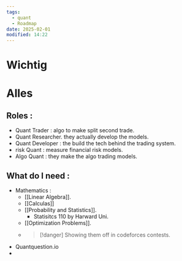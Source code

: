 ```yaml
---
tags:
  - quant
  - Roadmap
date: 2025-02-01
modified: 14:22
---
```

# Wichtig

# Alles
## Roles :
- Quant Trader : algo to make split second trade.
- Quant Researcher. they actually develop the models.
- Quant Developer : the build the tech behind the trading system.
- risk Quant : measure financial risk models.
- Algo Quant : they make the algo trading models.
## What do I need : 
- Mathematics :
	- [[Linear Algebra]].
	- [[Calculas]]
	- [[Probability and Statistics]].
		- Statisitcs 110 by Harward Uni.
	- [[Optimization Problems]].
	- >[!danger]  Showing them off in codeforces contests.
- Quantquestion.io
- 



